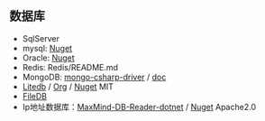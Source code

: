 ## 数据库

- SqlServer
- mysql: [Nuget](https://www.nuget.org/packages/MySql.Data/)
- Oracle: [Nuget](https://www.nuget.org/packages/Oracle.ManagedDataAccess/)
- Redis: Redis/README.md
- MongoDB: [mongo-csharp-driver](https://github.com/mongodb/mongo-csharp-driver/) / [doc](http://mongodb.github.io/mongo-csharp-driver/2.6/) 
- [Litedb](https://github.com/mbdavid/LiteDB) / [Org](https://www.litedb.org/) / [Nuget](https://www.nuget.org/packages/LiteDB/) MIT
- [FileDB](https://github.com/mbdavid/FileDB)
- Ip地址数据库：[MaxMind-DB-Reader-dotnet](https://github.com/maxmind/MaxMind-DB-Reader-dotnet) / [Nuget](https://www.nuget.org/packages/MaxMind.Db/) Apache2.0 